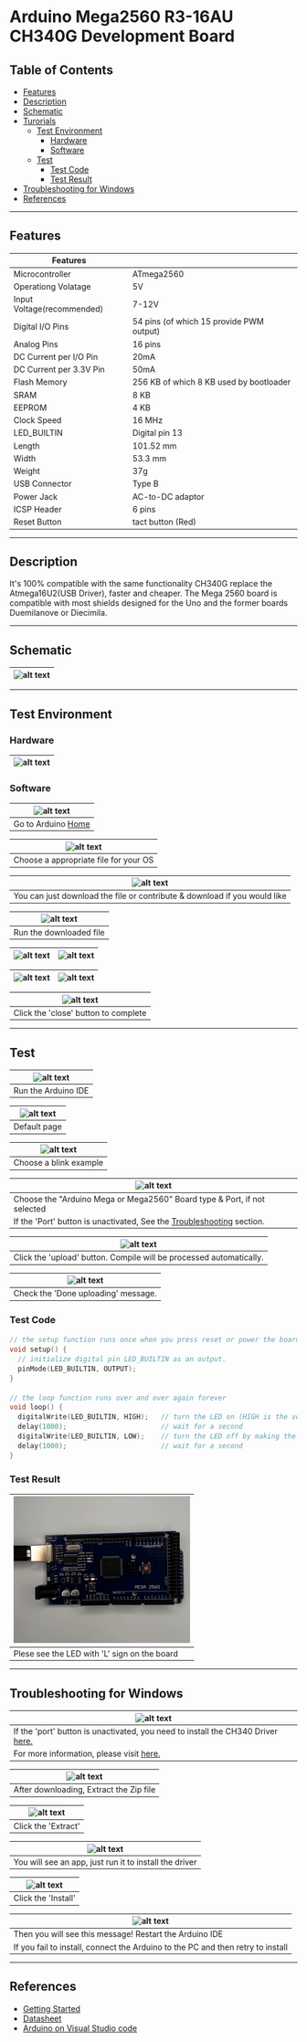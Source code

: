 # Arduino Mega2560 R3-16AU CH340G Development Board

## Table of Contents

-   [Features](#features)
-   [Description](#description)
-   [Schematic](#schematic)
-   [Turorials](#tutorials)
    -   [Test Environment](#test-environment)
        -   [Hardware](#hardware)
        -   [Software](#software)
    -   [Test](#test)
        -   [Test Code](#test-code)
        -   [Test Result](#test-result)
-   [Troubleshooting for Windows](#troubleshooting-for-windows)
-   [References](#references)

---

## Features

| Features                   |                                          |
| -------------------------- | ---------------------------------------- |
| Microcontroller            | ATmega2560                               |
| Operationg Volatage        | 5V                                       |
| Input Voltage(recommended) | 7-12V                                    |
| Digital I/O Pins           | 54 pins (of which 15 provide PWM output) |
| Analog Pins                | 16 pins                                  |
| DC Current per I/O Pin     | 20mA                                     |
| DC Current per 3.3V Pin    | 50mA                                     |
| Flash Memory               | 256 KB of which 8 KB used by bootloader  |
| SRAM                       | 8 KB                                     |
| EEPROM                     | 4 KB                                     |
| Clock Speed                | 16 MHz                                   |
| LED_BUILTIN                | Digital pin 13                           |
| Length                     | 101.52 mm                                |
| Width                      | 53.3 mm                                  |
| Weight                     | 37g                                      |
| USB Connector              | Type B                                   |
| Power Jack                 | AC-to-DC adaptor                         |
| ICSP Header                | 6 pins                                   |
| Reset Button               | tact button (Red)                        |

---

## Description

It's 100% compatible with the same functionality
CH340G replace the Atmega16U2(USB Driver), faster and cheaper.
The Mega 2560 board is compatible with most shields designed for the Uno and the former boards Duemilanove or Diecimila.

---

## Schematic

| ![alt text](http://bit.ly/aa1002-schematic 'Mega Schematic') |
| ------------------------------------------------------------ |

---

## Test Environment

### Hardware

| ![alt text](http://bit.ly/aa1002-mega 'Mega2560 R3') |
| ---------------------------------------------------- |

### Software

| ![alt text](http://bit.ly/ep_software_1 'Mega2560') |
| --------------------------------------------------- |
| Go to Arduino [Home](https://www.arduino.cc/)       |

| ![alt text](http://bit.ly/ep_software_2 'Mega2560') |
| --------------------------------------------------- |
| Choose a appropriate file for your OS               |

| ![alt text](http://bit.ly/ep_software_3 'Mega2560')                       |
| ------------------------------------------------------------------------- |
| You can just download the file or contribute & download if you would like |

| ![alt text](http://bit.ly/ep_software_4 'Mega2560') |
| --------------------------------------------------- |
| Run the downloaded file                             |

| ![alt text](http://bit.ly/ep_software_5 'Mega2560') | ![alt text](http://bit.ly/ep_software_6 'Mega2560') |
| --------------------------------------------------- | --------------------------------------------------- |

| ![alt text](http://bit.ly/ep_software_7 'Mega2560') | ![alt text](http://bit.ly/ep_software_8 'Mega2560') |
| --------------------------------------------------- | --------------------------------------------------- |

| ![alt text](http://bit.ly/ep_software_9 'Mega2560') |
| --------------------------------------------------- |
| Click the 'close' button to complete                |

---

## Test

| ![alt text](https://bit.ly/ep_software_10 'Mega2560') |
| ----------------------------------------------------- |
| Run the Arduino IDE                                   |

| ![alt text](http://bit.ly/ep_software_11 'Mega2560') |
| ---------------------------------------------------- |
| Default page                                         |

| ![alt text](http://bit.ly/ep_software_12 'Mega2560') |
| ---------------------------------------------------- |
| Choose a blink example                               |

| ![alt text](http://bit.ly/aa1002-board 'Mega2560')                                        |
| ----------------------------------------------------------------------------------------- |
| Choose the "Arduino Mega or Mega2560" Board type & Port, if not selected                  |
| If the 'Port' button is unactivated, See the [Troubleshooting](#troubleshooting) section. |

| ![alt text](http://bit.ly/uno-upload 'Mega2560')                    |
| ------------------------------------------------------------------- |
| Click the 'upload' button. Compile will be processed automatically. |

| ![alt text](http://bit.ly/upload-done 'Mega2560') |
| ------------------------------------------------- |
| Check the 'Done uploading' message.               |

### Test Code

```c++
// the setup function runs once when you press reset or power the board
void setup() {
  // initialize digital pin LED_BUILTIN as an output.
  pinMode(LED_BUILTIN, OUTPUT);
}

// the loop function runs over and over again forever
void loop() {
  digitalWrite(LED_BUILTIN, HIGH);   // turn the LED on (HIGH is the voltage level)
  delay(1000);                       // wait for a second
  digitalWrite(LED_BUILTIN, LOW);    // turn the LED off by making the voltage LOW
  delay(1000);                       // wait for a second
}
```

### Test Result

| ![alt text](test/AA1002_blink.gif 'Mega2560 R3') |
| ------------------------------------------------ |
| Plese see the LED with 'L' sign on the board     |

---

## Troubleshooting for Windows

| ![alt text](http://bit.ly/trouble-1 'Port blocked')                                         |
| ------------------------------------------------------------------------------------------- |
| If the 'port' button is unactivated, you need to install the CH340 Driver [here.](Drivers/) |
| For more information, please visit [here.](https://sparks.gogo.co.nz/ch340.html)            |

| ![alt text](http://bit.ly/trouble-2 'Port blocked') |
| --------------------------------------------------- |
| After downloading, Extract the Zip file             |

| ![alt text](http://bit.ly/trouble-3 'Port blocked') |
| --------------------------------------------------- |
| Click the 'Extract'                                 |

| ![alt text](http://bit.ly/trouble-4 'Port blocked')    |
| ------------------------------------------------------ |
| You will see an app, just run it to install the driver |

| ![alt text](http://bit.ly/trouble-5 'Port blocked') |
| --------------------------------------------------- |
| Click the 'Install'                                 |

| ![alt text](http://bit.ly/trouble-6 'Port blocked')                             |
| ------------------------------------------------------------------------------- |
| Then you will see this message! Restart the Arduino IDE                         |
| If you fail to install, connect the Arduino to the PC and then retry to install |

---

## References

-   [Getting Started](https://www.arduino.cc/en/Guide/ArduinoMega2560)
-   [Datasheet](http://bit.ly/Arduino-Mega2560-datasheet)
-   [Arduino on Visual Studio code](https://maker.pro/arduino/tutorial/how-to-use-visual-studio-code-for-arduino)
